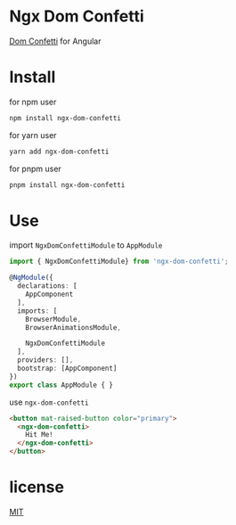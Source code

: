 # Ngx Dom Confetti

[Dom Confetti](https://www.npmjs.com/package/dom-confetti) for Angular

# Install

for npm user

```bash
npm install ngx-dom-confetti
```

for yarn user

```bash
yarn add ngx-dom-confetti
```

for pnpm user

```bash
pnpm install ngx-dom-confetti
```

# Use

import `NgxDomConfettiModule` to `AppModule`

```ts
import { NgxDomConfettiModule} from 'ngx-dom-confetti';

@NgModule({
  declarations: [
    AppComponent
  ],
  imports: [
    BrowserModule,
    BrowserAnimationsModule,

    NgxDomConfettiModule
  ],
  providers: [],
  bootstrap: [AppComponent]
})
export class AppModule { }
```

use `ngx-dom-confetti`

```html
<button mat-raised-button color="primary">
  <ngx-dom-confetti>
    Hit Me!
  </ngx-dom-confetti>
</button>
```

# license

[MIT](https://github.com/damingerdai/ngx-dom-confetti/blob/master/LICENSE)
